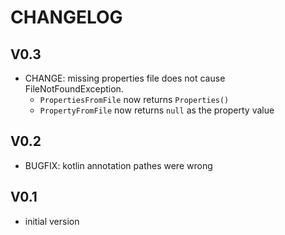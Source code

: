 # CHANGELOG

## V0.3
* CHANGE: missing properties file does not cause FileNotFoundException. 
  * `PropertiesFromFile` now returns `Properties()`
  * `PropertyFromFile` now returns `null` as the property value

## V0.2
* BUGFIX: kotlin annotation pathes were wrong

## V0.1
* initial version